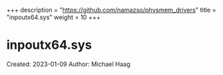+++
description = "https://github.com/namazso/physmem_drivers"
title = "inpoutx64.sys"
weight = 10
+++

# inpoutx64.sys

Created: 2023-01-09
Author: Michael Haag


